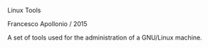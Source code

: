 Linux Tools

Francesco Apollonio / 2015 

A set of tools used for the administration of a GNU/Linux machine.
